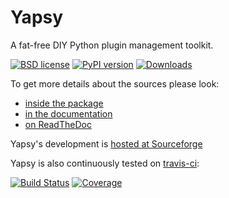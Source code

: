 Yapsy
=====

A fat-free DIY Python plugin management toolkit.

[![BSD license](https://img.shields.io/pypi/l/yapsy.svg)](./package/LICENSE.txt)
[![PyPI version](http://img.shields.io/pypi/v/Yapsy.svg)](https://pypi.python.org/pypi/yapsy)
[![Downloads](https://img.shields.io/pypi/dm/Django.svg)](https://pypi.python.org/pypi/yapsy)

To get more details about the sources please look: 
  * [inside the package](./package/README.txt)
  * [in the documentation](http://yapsy.sourceforge.net/)
  * [on ReadTheDoc](https://yapsy.readthedocs.org)


Yapsy's development is [hosted at Sourceforge](http://sourceforge.net/projects/yapsy/)

Yapsy is also continuously tested on [travis-ci](https://travis-ci.org): 

[![Build Status](https://travis-ci.org/tibonihoo/yapsy.png?branch=master)](https://travis-ci.org/tibonihoo/yapsy) 
[![Coverage](https://coveralls.io/repos/tibonihoo/yapsy/badge.png?branch=master)](https://coveralls.io/r/tibonihoo/yapsy?branch=master)



